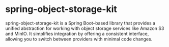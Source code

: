 # spring-object-storage-kit
spring-object-storage-kit is a Spring Boot–based library that provides a unified abstraction for working with object storage services like Amazon S3 and MinIO. It simplifies integration by offering a consistent interface, allowing you to switch between providers with minimal code changes.
